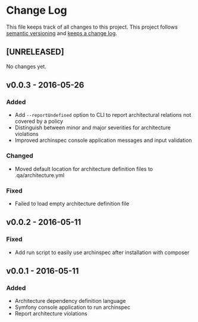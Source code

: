 # Change Log

This file keeps track of all changes to this project. This project follows [semantic versioning](http://semver.org/) and [keeps a change log](http://keepachangelog.com/).


## [UNRELEASED]

No changes yet.


## v0.0.3 - 2016-05-26

### Added
- Add `--reportUndefined` option to CLI to report architectural relations not covered by a policy
- Distinguish between minor and major severities for architecture violations
- Improved archinspec console application messages and input validation

### Changed
- Moved default location for architecture definition files to .qa/architecture.yml

### Fixed
- Failed to load empty architecture definition file


## v0.0.2 - 2016-05-11

### Fixed
- Add run script to easily use archinspec after installation with composer


## v0.0.1 - 2016-05-11

### Added
- Architecture dependency definition language
- Symfony console application to run archinspec
- Report architecture violations